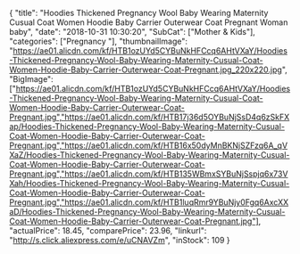 {
	"title": "Hoodies Thickened Pregnancy Wool Baby Wearing Maternity Cusual Coat Women Hoodie Baby Carrier Outerwear Coat Pregnant Woman baby",
	"date": "2018-10-31 10:30:20",
	"SubCat": ["Mother & Kids"],
	"categories": ["Pregnancy "],
	"thumbnailImage": "https://ae01.alicdn.com/kf/HTB1ozUYd5CYBuNkHFCcq6AHtVXaY/Hoodies-Thickened-Pregnancy-Wool-Baby-Wearing-Maternity-Cusual-Coat-Women-Hoodie-Baby-Carrier-Outerwear-Coat-Pregnant.jpg_220x220.jpg",
	"BigImage": ["https://ae01.alicdn.com/kf/HTB1ozUYd5CYBuNkHFCcq6AHtVXaY/Hoodies-Thickened-Pregnancy-Wool-Baby-Wearing-Maternity-Cusual-Coat-Women-Hoodie-Baby-Carrier-Outerwear-Coat-Pregnant.jpg","https://ae01.alicdn.com/kf/HTB17j36d5OYBuNjSsD4q6zSkFXap/Hoodies-Thickened-Pregnancy-Wool-Baby-Wearing-Maternity-Cusual-Coat-Women-Hoodie-Baby-Carrier-Outerwear-Coat-Pregnant.jpg","https://ae01.alicdn.com/kf/HTB16x50dyMnBKNjSZFzq6A_qVXaZ/Hoodies-Thickened-Pregnancy-Wool-Baby-Wearing-Maternity-Cusual-Coat-Women-Hoodie-Baby-Carrier-Outerwear-Coat-Pregnant.jpg","https://ae01.alicdn.com/kf/HTB135WBmxSYBuNjSspjq6x73VXah/Hoodies-Thickened-Pregnancy-Wool-Baby-Wearing-Maternity-Cusual-Coat-Women-Hoodie-Baby-Carrier-Outerwear-Coat-Pregnant.jpg","https://ae01.alicdn.com/kf/HTB1luqRmr9YBuNjy0Fgq6AxcXXaD/Hoodies-Thickened-Pregnancy-Wool-Baby-Wearing-Maternity-Cusual-Coat-Women-Hoodie-Baby-Carrier-Outerwear-Coat-Pregnant.jpg"],
	"actualPrice": 18.45,
	"comparePrice": 23.96,
	"linkurl": "http://s.click.aliexpress.com/e/uCNAVZm",
	"inStock": 109
}
